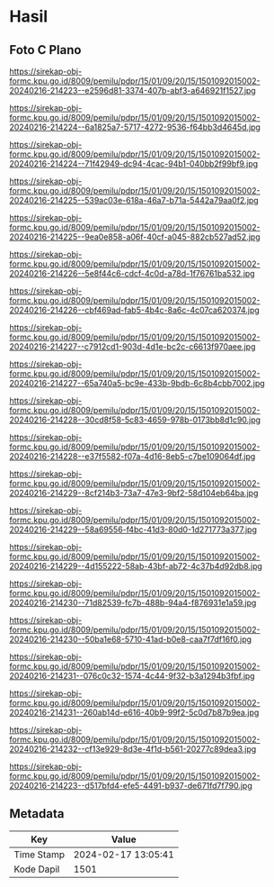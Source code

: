 # Hasil

## Foto C Plano

https://sirekap-obj-formc.kpu.go.id/8009/pemilu/pdpr/15/01/09/20/15/1501092015002-20240216-214223--e2596d81-3374-407b-abf3-a646921f1527.jpg

https://sirekap-obj-formc.kpu.go.id/8009/pemilu/pdpr/15/01/09/20/15/1501092015002-20240216-214224--6a1825a7-5717-4272-9536-f64bb3d4645d.jpg

https://sirekap-obj-formc.kpu.go.id/8009/pemilu/pdpr/15/01/09/20/15/1501092015002-20240216-214224--71f42949-dc94-4cac-94b1-040bb2f99bf9.jpg

https://sirekap-obj-formc.kpu.go.id/8009/pemilu/pdpr/15/01/09/20/15/1501092015002-20240216-214225--539ac03e-618a-46a7-b71a-5442a79aa0f2.jpg

https://sirekap-obj-formc.kpu.go.id/8009/pemilu/pdpr/15/01/09/20/15/1501092015002-20240216-214225--9ea0e858-a06f-40cf-a045-882cb527ad52.jpg

https://sirekap-obj-formc.kpu.go.id/8009/pemilu/pdpr/15/01/09/20/15/1501092015002-20240216-214226--5e8f44c6-cdcf-4c0d-a78d-1f76761ba532.jpg

https://sirekap-obj-formc.kpu.go.id/8009/pemilu/pdpr/15/01/09/20/15/1501092015002-20240216-214226--cbf469ad-fab5-4b4c-8a6c-4c07ca620374.jpg

https://sirekap-obj-formc.kpu.go.id/8009/pemilu/pdpr/15/01/09/20/15/1501092015002-20240216-214227--c7912cd1-903d-4d1e-bc2c-c6613f970aee.jpg

https://sirekap-obj-formc.kpu.go.id/8009/pemilu/pdpr/15/01/09/20/15/1501092015002-20240216-214227--65a740a5-bc9e-433b-9bdb-6c8b4cbb7002.jpg

https://sirekap-obj-formc.kpu.go.id/8009/pemilu/pdpr/15/01/09/20/15/1501092015002-20240216-214228--30cd8f58-5c83-4659-978b-0173bb8d1c90.jpg

https://sirekap-obj-formc.kpu.go.id/8009/pemilu/pdpr/15/01/09/20/15/1501092015002-20240216-214228--e37f5582-f07a-4d16-8eb5-c7be109064df.jpg

https://sirekap-obj-formc.kpu.go.id/8009/pemilu/pdpr/15/01/09/20/15/1501092015002-20240216-214229--8cf214b3-73a7-47e3-9bf2-58d104eb64ba.jpg

https://sirekap-obj-formc.kpu.go.id/8009/pemilu/pdpr/15/01/09/20/15/1501092015002-20240216-214229--58a69556-f4bc-41d3-80d0-1d271773a377.jpg

https://sirekap-obj-formc.kpu.go.id/8009/pemilu/pdpr/15/01/09/20/15/1501092015002-20240216-214229--4d155222-58ab-43bf-ab72-4c37b4d92db8.jpg

https://sirekap-obj-formc.kpu.go.id/8009/pemilu/pdpr/15/01/09/20/15/1501092015002-20240216-214230--71d82539-fc7b-488b-94a4-f876931e1a59.jpg

https://sirekap-obj-formc.kpu.go.id/8009/pemilu/pdpr/15/01/09/20/15/1501092015002-20240216-214230--50ba1e68-5710-41ad-b0e8-caa7f7df16f0.jpg

https://sirekap-obj-formc.kpu.go.id/8009/pemilu/pdpr/15/01/09/20/15/1501092015002-20240216-214231--076c0c32-1574-4c44-9f32-b3a1294b3fbf.jpg

https://sirekap-obj-formc.kpu.go.id/8009/pemilu/pdpr/15/01/09/20/15/1501092015002-20240216-214231--260ab14d-e616-40b9-99f2-5c0d7b87b9ea.jpg

https://sirekap-obj-formc.kpu.go.id/8009/pemilu/pdpr/15/01/09/20/15/1501092015002-20240216-214232--cf13e929-8d3e-4f1d-b561-20277c89dea3.jpg

https://sirekap-obj-formc.kpu.go.id/8009/pemilu/pdpr/15/01/09/20/15/1501092015002-20240216-214223--d517bfd4-efe5-4491-b937-de671fd7f790.jpg


## Metadata

| Key        | Value               |
| ---------- | ------------------- |
| Time Stamp | 2024-02-17 13:05:41 |
| Kode Dapil | 1501                |



